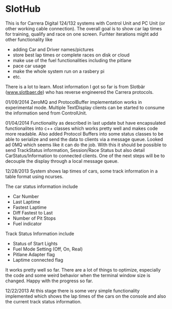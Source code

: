 SlotHub
==============

This is for Carrera Digital 124/132 systems with Control Unit and PC Unit (or other working cable connection). The overall goal is to show car lap times for training, qualify and race on one screen. Furhter iterations might add other functionality like 

+ adding Car and Driver names/pictures
+ store best lap times or complete races on disk or cloud 
+ make use of the fuel functionalities including the pitlane
+ pace car usage
+ make the whole system run on a rasbery pi
+ etc.

There is a lot to learn. Most information I got so far is from Slotbär (www.slotbaer.de) who has reverse engineered the Carrera protocols.


01/09/2014 
ZeroMQ and ProtocolBuffer implementation works in experimental mode. Multiple TextDisplay clients can be started to consume the information send from ControlUnit.

01/04/2014
Functionality as described in last update but have encapsulated functionalites into c++ classes which works pretty well and makes code more readable. Also added Protocol Buffers into some status classes to be able to serialize and send the data to clients via a message queue. Looked ad 0MQ which seems like it can do the job. With this it should be possible to send TrackStatus information, Session/Race Status but also detail CarStatus/Information to connected clients. One of the next steps will be to decouple the display through a local message queue.

12/28/2013
System shows lap times of cars, some track information in a table format using ncurses. 

The car status information include 
+ Car Number
+ Last Laptime
+ Fastest Laptime
+ Diff Fastest to Last 
+ Number of Pit Stops
+ Fuel indicator

Track Status Information include
+ Status of Start Lights
+ Fuel Mode Setting (Off, On, Real)
+ Pitlane Adapter flag
+ Laptime connected flag

It works pretty well so far. There are a lot of things to optimize, especially the code and some weird behavior when the terminal window size is changed. Happy with the progress so far.


12/22/2013
At this stage there is some very simple functionality implemented which shows the lap times of the cars on the console and also the current track status information.


